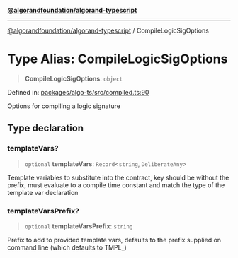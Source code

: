 [**@algorandfoundation/algorand-typescript**](../README.md)

***

[@algorandfoundation/algorand-typescript](../README.md) / CompileLogicSigOptions

# Type Alias: CompileLogicSigOptions

> **CompileLogicSigOptions**: `object`

Defined in: [packages/algo-ts/src/compiled.ts:90](https://github.com/algorandfoundation/puya-ts/blob/14c9827d80da81ff08b4923e997ba22be04aa0db/packages/algo-ts/src/compiled.ts#L90)

Options for compiling a logic signature

## Type declaration

### templateVars?

> `optional` **templateVars**: `Record`\<`string`, `DeliberateAny`\>

Template variables to substitute into the contract, key should be without the prefix, must evaluate to a compile time constant
and match the type of the template var declaration

### templateVarsPrefix?

> `optional` **templateVarsPrefix**: `string`

Prefix to add to provided template vars, defaults to the prefix supplied on command line (which defaults to TMPL_)

